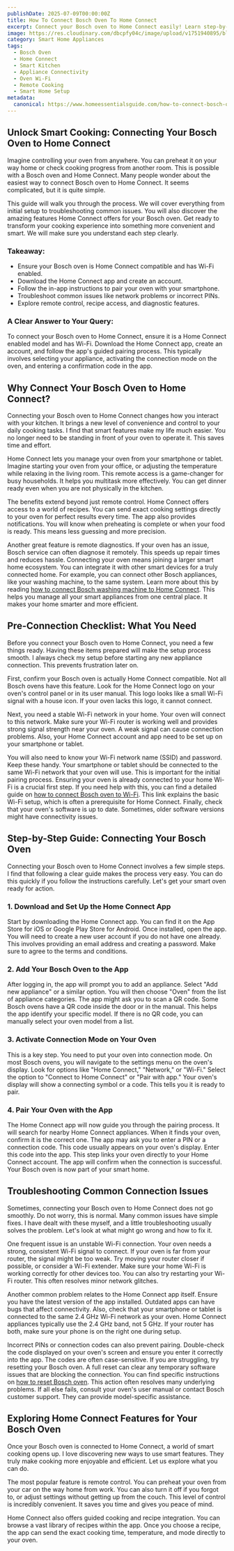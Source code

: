 ```yaml
---
publishDate: 2025-07-09T00:00:00Z
title: How To Connect Bosch Oven To Home Connect
excerpt: Connect your Bosch oven to Home Connect easily! Learn step-by-step setup, troubleshooting tips, and how to use smart features for effortless cooking.
image: https://res.cloudinary.com/dbcpfy04c/image/upload/v1751940895/blog_image_1751940895_qhabrp.webp
category: Smart Home Appliances
tags:
  - Bosch Oven
  - Home Connect
  - Smart Kitchen
  - Appliance Connectivity
  - Oven Wi-Fi
  - Remote Cooking
  - Smart Home Setup
metadata:
  canonical: https://www.homeessentialsguide.com/how-to-connect-bosch-oven-to-home-connect
---
```


## Unlock Smart Cooking: Connecting Your Bosch Oven to Home Connect

Imagine controlling your oven from anywhere. You can preheat it on your way home or check cooking progress from another room. This is possible with a Bosch oven and Home Connect. Many people wonder about the easiest way to connect Bosch oven to Home Connect. It seems complicated, but it is quite simple.

This guide will walk you through the process. We will cover everything from initial setup to troubleshooting common issues. You will also discover the amazing features Home Connect offers for your Bosch oven. Get ready to transform your cooking experience into something more convenient and smart. We will make sure you understand each step clearly.

### Takeaway:

*   Ensure your Bosch oven is Home Connect compatible and has Wi-Fi enabled.
*   Download the Home Connect app and create an account.
*   Follow the in-app instructions to pair your oven with your smartphone.
*   Troubleshoot common issues like network problems or incorrect PINs.
*   Explore remote control, recipe access, and diagnostic features.

### A Clear Answer to Your Query:

To connect your Bosch oven to Home Connect, ensure it is a Home Connect enabled model and has Wi-Fi. Download the Home Connect app, create an account, and follow the app's guided pairing process. This typically involves selecting your appliance, activating the connection mode on the oven, and entering a confirmation code in the app.

## Why Connect Your Bosch Oven to Home Connect?

Connecting your Bosch oven to Home Connect changes how you interact with your kitchen. It brings a new level of convenience and control to your daily cooking tasks. I find that smart features make my life much easier. You no longer need to be standing in front of your oven to operate it. This saves time and effort.

Home Connect lets you manage your oven from your smartphone or tablet. Imagine starting your oven from your office, or adjusting the temperature while relaxing in the living room. This remote access is a game-changer for busy households. It helps you multitask more effectively. You can get dinner ready even when you are not physically in the kitchen.

The benefits extend beyond just remote control. Home Connect offers access to a world of recipes. You can send exact cooking settings directly to your oven for perfect results every time. The app also provides notifications. You will know when preheating is complete or when your food is ready. This means less guessing and more precision.

Another great feature is remote diagnostics. If your oven has an issue, Bosch service can often diagnose it remotely. This speeds up repair times and reduces hassle. Connecting your oven means joining a larger smart home ecosystem. You can integrate it with other smart devices for a truly connected home. For example, you can connect other Bosch appliances, like your washing machine, to the same system. Learn more about this by reading [how to connect Bosch washing machine to Home Connect](https://homeessentialsguide.com/how-to-connect-bosch-washing-machine-to-home-connect). This helps you manage all your smart appliances from one central place. It makes your home smarter and more efficient.

## Pre-Connection Checklist: What You Need

Before you connect your Bosch oven to Home Connect, you need a few things ready. Having these items prepared will make the setup process smooth. I always check my setup before starting any new appliance connection. This prevents frustration later on.

First, confirm your Bosch oven is actually Home Connect compatible. Not all Bosch ovens have this feature. Look for the Home Connect logo on your oven's control panel or in its user manual. This logo looks like a small Wi-Fi signal with a house icon. If your oven lacks this logo, it cannot connect.

Next, you need a stable Wi-Fi network in your home. Your oven will connect to this network. Make sure your Wi-Fi router is working well and provides strong signal strength near your oven. A weak signal can cause connection problems. Also, your Home Connect account and app need to be set up on your smartphone or tablet.

You will also need to know your Wi-Fi network name (SSID) and password. Keep these handy. Your smartphone or tablet should be connected to the same Wi-Fi network that your oven will use. This is important for the initial pairing process. Ensuring your oven is already connected to your home Wi-Fi is a crucial first step. If you need help with this, you can find a detailed guide on [how to connect Bosch oven to Wi-Fi](https://homeessentialsguide.com/how-to-connect-bosch-oven-to-wifi). This link explains the basic Wi-Fi setup, which is often a prerequisite for Home Connect. Finally, check that your oven's software is up to date. Sometimes, older software versions might have connectivity issues.

## Step-by-Step Guide: Connecting Your Bosch Oven

Connecting your Bosch oven to Home Connect involves a few simple steps. I find that following a clear guide makes the process very easy. You can do this quickly if you follow the instructions carefully. Let's get your smart oven ready for action.

### 1. Download and Set Up the Home Connect App

Start by downloading the Home Connect app. You can find it on the App Store for iOS or Google Play Store for Android. Once installed, open the app. You will need to create a new user account if you do not have one already. This involves providing an email address and creating a password. Make sure to agree to the terms and conditions.

### 2. Add Your Bosch Oven to the App

After logging in, the app will prompt you to add an appliance. Select "Add new appliance" or a similar option. You will then choose "Oven" from the list of appliance categories. The app might ask you to scan a QR code. Some Bosch ovens have a QR code inside the door or in the manual. This helps the app identify your specific model. If there is no QR code, you can manually select your oven model from a list.

### 3. Activate Connection Mode on Your Oven

This is a key step. You need to put your oven into connection mode. On most Bosch ovens, you will navigate to the settings menu on the oven's display. Look for options like "Home Connect," "Network," or "Wi-Fi." Select the option to "Connect to Home Connect" or "Pair with app." Your oven's display will show a connecting symbol or a code. This tells you it is ready to pair.

### 4. Pair Your Oven with the App

The Home Connect app will now guide you through the pairing process. It will search for nearby Home Connect appliances. When it finds your oven, confirm it is the correct one. The app may ask you to enter a PIN or a connection code. This code usually appears on your oven's display. Enter this code into the app. This step links your oven directly to your Home Connect account. The app will confirm when the connection is successful. Your Bosch oven is now part of your smart home.

## Troubleshooting Common Connection Issues

Sometimes, connecting your Bosch oven to Home Connect does not go smoothly. Do not worry, this is normal. Many common issues have simple fixes. I have dealt with these myself, and a little troubleshooting usually solves the problem. Let's look at what might go wrong and how to fix it.

One frequent issue is an unstable Wi-Fi connection. Your oven needs a strong, consistent Wi-Fi signal to connect. If your oven is far from your router, the signal might be too weak. Try moving your router closer if possible, or consider a Wi-Fi extender. Make sure your home Wi-Fi is working correctly for other devices too. You can also try restarting your Wi-Fi router. This often resolves minor network glitches.

Another common problem relates to the Home Connect app itself. Ensure you have the latest version of the app installed. Outdated apps can have bugs that affect connectivity. Also, check that your smartphone or tablet is connected to the same 2.4 GHz Wi-Fi network as your oven. Home Connect appliances typically use the 2.4 GHz band, not 5 GHz. If your router has both, make sure your phone is on the right one during setup.

Incorrect PINs or connection codes can also prevent pairing. Double-check the code displayed on your oven's screen and ensure you enter it correctly into the app. The codes are often case-sensitive. If you are struggling, try resetting your Bosch oven. A full reset can clear any temporary software issues that are blocking the connection. You can find specific instructions on [how to reset Bosch oven](https://homeessentialsguide.com/how-to-reset-bosch-oven). This action often resolves many underlying problems. If all else fails, consult your oven's user manual or contact Bosch customer support. They can provide model-specific assistance.

## Exploring Home Connect Features for Your Bosch Oven

Once your Bosch oven is connected to Home Connect, a world of smart cooking opens up. I love discovering new ways to use smart features. They truly make cooking more enjoyable and efficient. Let us explore what you can do.

The most popular feature is remote control. You can preheat your oven from your car on the way home from work. You can also turn it off if you forgot to, or adjust settings without getting up from the couch. This level of control is incredibly convenient. It saves you time and gives you peace of mind.

Home Connect also offers guided cooking and recipe integration. You can browse a vast library of recipes within the app. Once you choose a recipe, the app can send the exact cooking time, temperature, and mode directly to your oven.